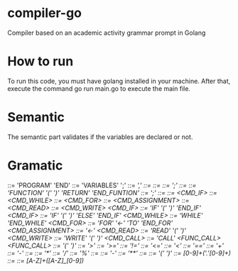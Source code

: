 # compiler-go
Compiler based on an academic activity grammar prompt in Golang

# How to run
To run this code, you must have golang installed in your machine. After that, execute the command go run main.go to execute the main file.

# Semantic
The semantic part validates if the variables are declared or not.


# Gramatic

<G> ::= 'PROGRAM' <LIST> <FUNCS> <CMDS> 'END'
<LIST> ::= 'VARIABLES' <VARS> ';'
<VARS> ::= <VAR> ',' <VARS>
<VARS> ::= <VAR>
<VAR> ::= <ID>
<FUNCS> ::= <FUNC> ';' <FUNCS>
<FUNCS> ::= <FUNC>
<FUNC> ::= 'FUNCTION' <ID> '(' <VARS> ')' <CMDS> 'RETURN' <E> 'END_FUNTION'
<CMDS> ::= <CMD> ';' <CMDS>
<CMDS> ::= <CMD>
<CMD> ::= <CMD_IF>
<CMD> ::= <CMD_WHILE>
<CMD> ::= <CMD_FOR>
<CMD> ::= <CMD_ASSIGNMENT>
<CMD> ::= <CMD_READ>
<CMD> ::= <CMD_WRITE>
<CMD_IF> ::= 'IF' '(' <CONDITION> ')' <CMDS> 'END_IF'
<CMD_IF> ::= 'IF' '(' <CONDITION> ')' <CMDS> 'ELSE' <CMDS> 'END_IF'
<CMD_WHILE> ::= 'WHILE' <CONDITION> <CMDS> 'END_WHILE'
<CMD_FOR> ::= 'FOR' <VAR> '<-' <E> 'TO' <E> <CMDS> 'END_FOR'
<CMD_ASSIGNMENT> ::= <VAR> '<-' <E>
<CMD_READ> ::= 'READ' '(' <VAR> ')'
<CMD_WRITE> ::= 'WRITE' '(' <E> ')'
<CMD_CALL> ::= 'CALL' <VAR> <FUNC_CALL>
<FUNC_CALL> ::= <ID> '(' <VARS> ')'
<CONDITION> ::= <E> '>' <E>
<CONDITION> ::= <E> '>=' <E>
<CONDITION> ::= <E> '!=' <E>
<CONDITION> ::= <E> '<=' <E>
<CONDITION> ::= <E> '<' <E>
<CONDITION> ::= <E> '==' <E>
<E> ::= <E> '+' <T>
<E> ::= <E> '-' <T>
<E> ::= <T>
<T> ::= <T> '*' <F>
<T> ::= <T> '/' <F>
<T> ::= <T> '%' <F>
<T> ::= <F>
<F> ::= '-' <X>
<F> ::= <X> '**' <F>
<F> ::= <X>
<X> ::= '(' <E> ')'
<X> ::= [0-9]+('.'[0-9]+)
<X> ::= <VAR>
<ID> ::= [A-Z]+([A-Z]_[0-9])